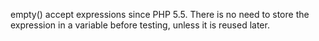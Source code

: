 empty() accept expressions since PHP 5.5. There is no need to store the expression in a variable before testing, unless it is reused later.

<?php

// PHP 5.5+ empty() usage
if (empty(strtolower($b . $c))) {
    doSomethingWithoutA();
}

// Compatible empty() usage
$a = strtolower($b . $c);
if (empty($a)) {
    doSomethingWithoutA();
}

// $a2 is reused, storage is legit
$a2 = strtolower($b . $c);
if (empty($a2)) {
    doSomething();
} else {
    echo $a2;
}

?>

